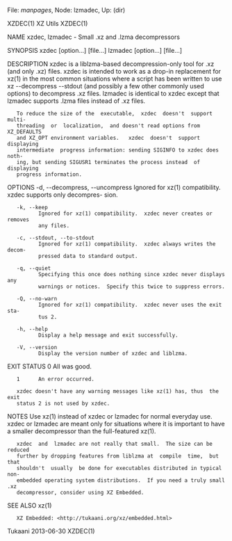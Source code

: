 File: *manpages*,  Node: lzmadec,  Up: (dir)

XZDEC(1)                           XZ Utils                           XZDEC(1)



NAME
       xzdec, lzmadec - Small .xz and .lzma decompressors

SYNOPSIS
       xzdec [option...]  [file...]
       lzmadec [option...]  [file...]

DESCRIPTION
       xzdec is a liblzma-based decompression-only tool for .xz (and only .xz)
       files.  xzdec is intended to work as a drop-in replacement for xz(1) in
       the  most  common  situations where a script has been written to use xz
       --decompress --stdout (and possibly a few other commonly used  options)
       to  decompress  .xz  files.   lzmadec is identical to xzdec except that
       lzmadec supports .lzma files instead of .xz files.

       To reduce the size of the  executable,  xzdec  doesn't  support  multi-
       threading  or  localization,  and doesn't read options from XZ_DEFAULTS
       and XZ_OPT environment variables.   xzdec  doesn't  support  displaying
       intermediate  progress information: sending SIGINFO to xzdec does noth-
       ing, but sending SIGUSR1 terminates the process instead  of  displaying
       progress information.

OPTIONS
       -d, --decompress, --uncompress
              Ignored for xz(1) compatibility.  xzdec supports only decompres-
              sion.

       -k, --keep
              Ignored for xz(1) compatibility.  xzdec never creates or removes
              any files.

       -c, --stdout, --to-stdout
              Ignored for xz(1) compatibility.  xzdec always writes the decom-
              pressed data to standard output.

       -q, --quiet
              Specifying this once does nothing since xzdec never displays any
              warnings or notices.  Specify this twice to suppress errors.

       -Q, --no-warn
              Ignored for xz(1) compatibility.  xzdec never uses the exit sta-
              tus 2.

       -h, --help
              Display a help message and exit successfully.

       -V, --version
              Display the version number of xzdec and liblzma.

EXIT STATUS
       0      All was good.

       1      An error occurred.

       xzdec doesn't have any warning messages like xz(1) has, thus  the  exit
       status 2 is not used by xzdec.

NOTES
       Use  xz(1)  instead of xzdec or lzmadec for normal everyday use.  xzdec
       or lzmadec are meant only for situations where it is important to  have
       a smaller decompressor than the full-featured xz(1).

       xzdec  and  lzmadec are not really that small.  The size can be reduced
       further by dropping features from liblzma at  compile  time,  but  that
       shouldn't  usually  be done for executables distributed in typical non-
       embedded operating system distributions.  If you need a truly small .xz
       decompressor, consider using XZ Embedded.

SEE ALSO
       xz(1)

       XZ Embedded: <http://tukaani.org/xz/embedded.html>



Tukaani                           2013-06-30                          XZDEC(1)

